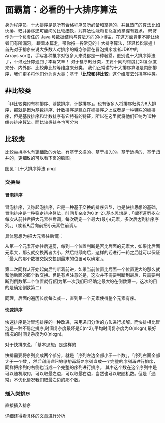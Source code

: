 # 面霸篇：必看的十大排序算法

身为程序员，十大排序是是所有合格程序员所必备和掌握的，并且热门的算法比如快排、归并排序还可能问的比较细致，对算法性能和复杂度的掌握有要求。
码哥作为一个负责任的 Java 和数据结构与算法方向的小博主，在这方面肯定不能让读者们有所漏洞。
跟着本篇走，带你捋一捋常见的十大排序算法，轻轻松松掌握！
首先对于排序来说大多数人对排序的概念停留在冒泡排序或者JDK中的Arrays.sort()，手写各种排序对很多人来说都是一种奢望，更别说十大排序算法了，不过还好你遇到了本篇文章！
对于排序的分类，主要不同的维度比如复杂度来分、内外部、比较非比较等维度来分类。
我们正常讲的十大排序算法是内部排序，我们更多将他们分为两大类：基于「**比较和非比较**」这个维度去分排序种类。

## 非比较类

「非比较类的有桶排序、基数排序、计数排序」。也有很多人将排序归纳为8大排序，那就是因为基数排序、计数排序是建立在桶排序之上或者是一种特殊的桶排序，但是基数排序和计数排序有它特有的特征，所以在这里就将他们归纳为10种经典排序算法。而比较类排序也可分为

## 比较类

比较类排序也有更细致的分法，有基于交换的、基于插入的、基于选择的、基于归并的，更细致的可以看下面的脑图。

图见：[十大排序算法.png]

### 交换类

#### 冒泡排序
冒泡排序，又称起泡排序，它是一种基于交换的排序典型，也是快排思想的基础，冒泡排序是一种稳定排序算法，时间复杂度为O(n^2).基本思想是：「循环遍历多次每次从前往后把大元素往后调，每次确定一个最大(最小)元素，多次后达到排序序列。」(或者从后向前把小元素往前调)。

具体思想为(把大元素往后调)：

从第一个元素开始往后遍历，每到一个位置判断是否比后面的元素大，如果比后面元素大，那么就交换两者大小，然后继续向后，这样的话进行一轮之后就可以保证「最大的那个数被交换交换到最末的位置可以确定」。

第二次同样从开始起向后判断着前进，如果当前位置比后面一个位置更大的那么就和他后面的那个数交换。但是有点注意的是，这次并不需要判断到最后，只需要判断到倒数第二个位置就行(因为第一次我们已经确定最大的在倒数第一，这次的目的是确定倒数第二)

同理，后面的遍历长度每次减一，直到第一个元素使得整个元素有序。

#### 快速排序

快速排序是对冒泡排序的一种改进，采用递归分治的方法进行求解。而快排相比冒泡是一种不稳定排序,时间复杂度最坏是O(n^2),平均时间复杂度为O(nlogn),最好情况的时间复杂度为O(nlogn)。

对于快排来说，「基本思想」是这样的

快排需要将序列变成两个部分，就是「序列左边全部小于一个数」，「序列右面全部大于一个数」，然后利用递归的思想再将左序列当成一个完整的序列再进行排序，同样把序列的右侧也当成一个完整的序列进行排序。
其中这个数在这个序列中是可以随机取的，可以取最左边，可以取最右边，当然也可以取随机数。但是「通常」不优化情况我们取最左边的那个数。

### 插入类排序

直接插入排序

详细还得看具体的文章进行分析














































